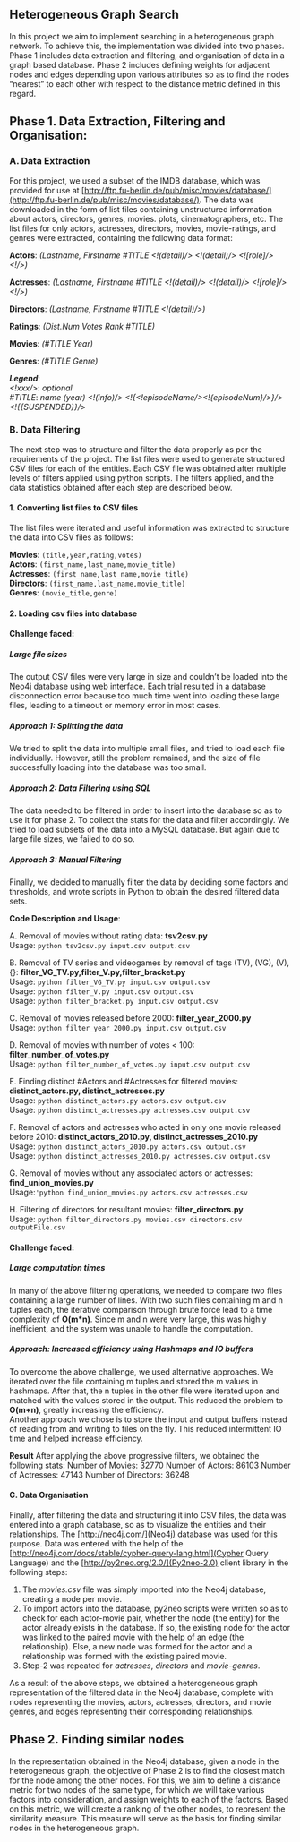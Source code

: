 ## Heterogeneous Graph Search

In this project we aim to implement searching in a heterogeneous graph network. To achieve this, the implementation was divided into two phases. Phase 1 includes data extraction and filtering, and organisation of data in a graph based database. Phase 2 includes defining weights for adjacent nodes and edges depending upon various attributes so as to find the nodes “nearest” to each other with respect to the distance metric defined in this regard.


## Phase 1. Data Extraction, Filtering and Organisation:

### A. Data Extraction

For this project, we used a subset of the IMDB database, which was provided for use at [http://ftp.fu-berlin.de/pub/misc/movies/database/](http://ftp.fu-berlin.de/pub/misc/movies/database/). The data was downloaded in the form of list files containing unstructured information about actors, directors, genres, movies. plots, cinematographers, etc. The list files for only actors, actresses, directors,  movies, movie-ratings, and genres were extracted, containing the following data format:

**Actors**:
*(Lastname, Firstname #TITLE <!(detail)/> <!(detail)/> <![role]/> <!<billingPosition>/>)*

**Actresses**:
*(Lastname, Firstname #TITLE <!(detail)/> <!(detail)/> <![role]/> <!<billingPosition>/>)*

**Directors**: 
*(Lastname, Firstname #TITLE <!(detail)/>)*

**Ratings**: 
*(Dist.Num Votes Rank #TITLE)*

**Movies**: 
*(#TITLE Year)*

**Genres**: 
*(#TITLE Genre)*

**_Legend_**:    
*<!xxx/>*: *optional*    
*#TITLE*: *name (year) <!(info)/> <!{<!episodeName/><!{episodeNum}/>}/> <!{{SUSPENDED}}/>*     

### B. Data Filtering
The next step was to structure and filter the data properly as per the requirements of the project. The list files were used to generate structured CSV files for each of the entities. Each CSV file was obtained after multiple levels of filters applied using python scripts. The filters applied, and the data statistics obtained after each step are described below.

#### 1. Converting list files to CSV files
The list files were iterated and useful information was extracted to structure the data into CSV files as follows:

  **Movies**: `(title,year,rating,votes)`     
  **Actors**: `(first_name,last_name,movie_title)`     
  **Actresses**: `(first_name,last_name,movie_title)`    
  **Directors**: `(first_name,last_name,movie_title)`    
  **Genres**: `(movie_title,genre)`    
  
  
#### 2. Loading csv files into database

#### Challenge faced:    
##### Large file sizes    
The output CSV files were very large in size and couldn’t be loaded into the Neo4j database using web interface. Each trial resulted in a database disconnection error because too much time went into loading these large files, leading to a timeout or memory error in most cases.    

##### Approach 1: Splitting the data
We tried to split the data into multiple small files, and tried to load each file individually. However, still the problem remained, and the size of file successfully loading into the database was too small.

##### Approach 2: Data Filtering using SQL
The data needed to be filtered in order to insert into the database so as to use it for phase 2. To collect the stats for the data and filter accordingly. We tried to load subsets of the data into a MySQL database. But again due to large file sizes, we failed to do so.

##### Approach 3: Manual Filtering
Finally, we decided to manually filter the data by deciding some factors and thresholds, and wrote scripts in Python to obtain the desired filtered data sets.    

**Code Description and Usage**:

A. Removal of movies without rating data: **tsv2csv.py**    
  Usage: `python tsv2csv.py input.csv output.csv`

B. Removal of TV series and video­games by removal of tags (TV), (VG), (V), {}: **filter_VG_TV.py,filter_V.py,filter_bracket.py**  
  Usage: `python filter_VG_TV.py input.csv output.csv`    
  Usage: `python filter_V.py input.csv output.csv`    
  Usage: `python filter_bracket.py input.csv output.csv`    

C. Removal of movies released before 2000: **filter_year_2000.py**    
  Usage: `python filter_year_2000.py input.csv output.csv`    

D. Removal of movies with number of votes < 100: **filter_number_of_votes.py**    
  Usage: `python filter_number_of_votes.py input.csv output.csv`   

E. Finding distinct #Actors and #Actresses for filtered movies: **distinct_actors.py, distinct_actresses.py**    
  Usage: `python distinct_actors.py actors.csv output.csv`    
  Usage: `python distinct_actresses.py actresses.csv output.csv`    

F. Removal of actors and actresses who acted in only one movie released before 2010: **distinct_actors_2010.py, distinct_actresses_2010.py**   
  Usage: `python distinct_actors_2010.py actors.csv output.csv`    
  Usage: `python distinct_actresses_2010.py actresses.csv output.csv`    

G. Removal of movies without any associated actors or actresses: **find_union_movies.py**    
  Usage:`'python find_union_movies.py actors.csv actresses.csv`    

H. Filtering of directors for resultant movies: **filter_directors.py**    
  Usage: `python filter_directors.py movies.csv directors.csv outputFile.csv`    
  
  
#### Challenge faced: 
##### Large computation times    
In many of the above filtering operations, we needed to compare two files containing a large number of lines. With two such files containing m and n tuples each, the iterative comparison through brute force lead to a time complexity of **O(m*n)**. Since m and n were very large, this was highly inefficient, and the system was unable to handle the computation.    

##### Approach: Increased efficiency using Hashmaps and IO buffers     
To overcome the above challenge, we used alternative approaches. We iterated over the file containing m tuples and stored the m values in hashmaps. After that, the n tuples in the other file were iterated upon and matched with the values stored in the output. This reduced the problem to **O(m+n)**, greatly increasing the efficiency.      
Another approach we chose is to store the input and output buffers instead of reading from and writing to files on the fly. This reduced intermittent IO time and helped increase efficiency. 

**Result**
After applying the above progressive filters, we obtained the following stats:
Number of Movies: 32770
Number of Actors: 86103
Number of Actresses: 47143
Number of Directors: 36248

#### C. Data Organisation
Finally, after filtering the data and structuring it into CSV files, the data was entered into a graph database, so as to visualize the entities and their relationships. The [http://neo4j.com/](Neo4j) database was used for this purpose. Data was entered with the help of the [http://neo4j.com/docs/stable/cypher-query-lang.html](Cypher Query Language) and  the [http://py2neo.org/2.0/](Py2neo-2.0) client library in the following steps:     
  1. The *movies.csv* file was simply imported into the Neo4j database, creating a node per movie.
  2. To import actors into the database, py2neo scripts were written so as to check for each actor-movie pair, whether the node (the entity) for the actor already exists in the database. If so, the existing node for the actor was linked to the paired movie with the help of an edge (the relationship). Else, a new node was formed for the actor and a relationship was formed with the existing paired movie.
  3. Step-2 was repeated for *actresses*, *directors* and *movie-genres*.    

As a result of the above steps, we obtained a heterogeneous graph representation of the filtered data in the Neo4j database, complete with nodes representing the movies, actors, actresses, directors, and movie genres, and edges representing their corresponding relationships.

## Phase 2. Finding similar nodes
In the representation obtained in the Neo4j database, given a node in the heterogeneous graph, the objective of Phase 2 is to find the closest match for the node among the other nodes. For this, we aim to define a distance metric for two nodes of the same type, for which we will take various factors into consideration, and assign weights to each of the factors. Based on this metric, we will create a ranking of the other nodes, to represent the similarity measure. This measure will serve as the basis for finding similar nodes in the heterogeneous graph.

